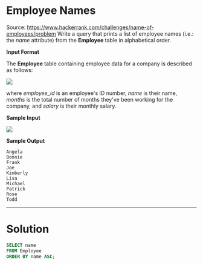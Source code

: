 # Employee Names
Source: https://www.hackerrank.com/challenges/name-of-employees/problem
Write a query that prints a list of employee names (i.e.: the  _name_  attribute) from the  **Employee**  table in alphabetical order.

**Input Format**

The  **Employee**  table containing employee data for a company is described as follows:

![](https://s3.amazonaws.com/hr-challenge-images/19629/1458557872-4396838885-ScreenShot2016-03-21at4.27.13PM.png)

where  _employee_id_  is an employee's ID number,  _name_  is their name,  _months_  is the total number of months they've been working for the company, and  _salary_  is their monthly salary.

**Sample Input**

![](https://s3.amazonaws.com/hr-challenge-images/19629/1458558202-9a8721e44b-ScreenShot2016-03-21at4.32.59PM.png)

**Sample Output**

```
Angela
Bonnie
Frank
Joe
Kimberly
Lisa
Michael
Patrick
Rose
Todd
```

---
# Solution
```sql
SELECT name 
FROM Employee
ORDER BY name ASC;
```
